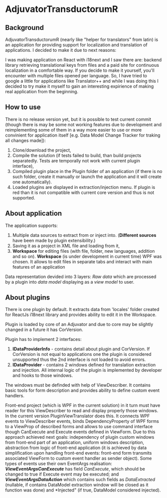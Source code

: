 # AdjuvatorTransductorumR
## Background
AdjuvatorTransductorumR (nearly like "helper for translators" from latin) is an application for providing support for localization and translation of applications. I decided to make it due to next reasons:

I was making application on React with i18next and I saw there are: backend library retrieving translational keys from files and a paid site for continuous localization in a comfortable way. If you decide to make it yourself, you'll encounter with multiple files opened per language. So, I have tried to google a little for applications like Translator++ and while I was doing this I decided to try make it myself to gain an interesting expirience of making real application from the beginning.

## How to use
There is no release version yet, but it is possible to test current commit (though there is may be some not working features due to development and reimplementing some of them in a way more easier to use or more convinient for application itself [e.g. Data Model Change Tracker for traking all changes made]):
1. Clone/download the project,
2. Compile the solution (if tests failed to build, than build projects separatedly. Tests are temporally not work with current plugin interface),
3. Compiled plugin place in the Plugin folder of an application (if there is no such folder, create it manually or launch the application and it will create one automatically).
4. Loaded plugins are displayed in extraction/injection menu. If plugin is red than it is not compatible with current core version and thus is not supported.

## About application

The application supports:
1. Multiple data sources to extract from or inject into. (**Different sources** have been made by plugin extensibility.)
2. Saving it as a project in XML file and loading from it,
3. **Workspace** for editing files (with file, folder, new languages, addition and so on). **Workspace** (is under development in current time) WPF was chosen. It allows to edit files in separate tabs and interact with main features of an application

Data representation devided into 3 layers:
*Raw data* which are processed by a plugin into *data model* displaying as a *view model* to user.

## About plugins
There is one plugin by default. It extracts data from 'locales' folder created for ReactJs i18next library and provides ability to edit it in the Workspace.

Plugin is loaded by core of an Adjuvator and due to core may be slightly changed in a future it has CorVersion.

Plugin has to implement 2 interfaces: 
1. **IDataProviderInfo** - contains detail about plugin and CorVersion. If CorVersion is not equal to applications one the plugin is considered unsupported thus the 2nd interface is not loaded to avoid errors.
2. **IDataProvider** - contains 2 windows defined for translation extraction and injection. All internal logic of the plugin is implemented by developer and hooks to those windows.

The windows must be definded with help of ViewDescriber. It contains basic tools for form description and provides ability to define custom event handlers.

Front-end project (which is WPF in the current solution) in it turn must have reader for this ViewDescriber to read and display properly those windows. In the current version PluginViewTranslator does this. It connects WPF events to ViewDescriber events, binds DependencyProperty of WPF forms to a ViewProp of described forms and allows to use command interface though CanExecute and Execute events defined in ViewForm. Due to this approach achieved next goals: independency of plugin custom windows from front-end part of an application, uniform windows description, abstraction from logic of front-end application (it is achieved by data simplification upon handling front-end events: front-end form transmits associated ViewForm to custom event handler as sender object). Some types of events use their own EventArgs realisation: **_ViewEventArgsCanExecute_** has field *CanExecute*, which should be changed to true if Execute event may be executed; and **_ViewEventArgsDataAction_** which contains such fields as *DataExtracted* (nullable, if contains DataModel extraction window will be closed as it function was done) and *Injected" (if true, DataModel considered injected).
